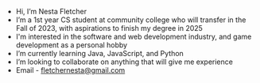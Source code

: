 - Hi, I’m Nesta Fletcher
- I’m a 1st year CS student at community college who will transfer in the Fall of 2023, with aspirations to finish my degree in 2025
- I'm interested in the software and web development industry, and game development as a personal hobby
- I’m currently learning Java, JavaScript, and Python
- I’m looking to collaborate on anything that will give me experience
- Email - fletchernesta@gmail.com 

<!---
nfletcher27/nfletcher27 is a ✨ special ✨ repository because its `README.md` (this file) appears on your GitHub profile.
You can click the Preview link to take a look at your changes.
--->
